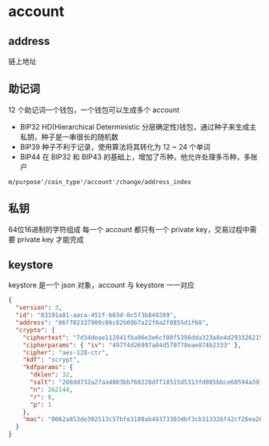 # account


## address

链上地址


## 助记词

12 个助记词一个钱包，一个钱包可以生成多个 account

* BIP32 HD(Hierarchical Deterministic 分层确定性)钱包，通过种子来生成主私钥，种子是一串很长的随机数
* BIP39 种子不利于记录，使用算法将其转化为 12 ~ 24 个单词
* BIP44 在 BIP32 和 BIP43 的基础上，增加了币种，他允许处理多币种，多账户

```
m/purpose'/coin_type'/account'/change/address_index

```
## 私钥
64位16进制的字符组成
每一个 account 都只有一个 private key，交易过程中需要 private key 才能完成

## keystore

keystore 是一个 json 对象，account 与 keystore 一一对应

```json
{
  "version": 3,
  "id": "83191a81-aaca-451f-b63d-0c5f3b849289",
  "address": "06f702337909c06c82b09b7a22f0a2f0855d1f68",
  "crypto": {
    "ciphertext": "7d34deae112841fba86e3e6cf08f5398dda323a8e4d29332621534e2c4069e8d",
    "cipherparams": { "iv": "497f4d26997a84d570778eae874b2333" },
    "cipher": "aes-128-ctr",
    "kdf": "scrypt",
    "kdfparams": {
      "dklen": 32,
      "salt": "208dd732a27aa4803bb760228dff18515d5313fd085bbce60594a3919ae2d88d",
      "n": 262144,
      "r": 8,
      "p": 1
    },
    "mac": "0062a853de302513c57bfe3108ab493733034bf3cb313326f42cf26ea2619cf9"
  }
}
```
